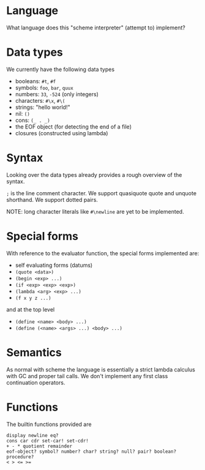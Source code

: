 # Language

What language does this "scheme interpreter" (attempt to) implement?


# Data types

We currently have the following data types

* booleans: `#t`, `#f`
* symbols: `foo`, `bar`, `quux`
* numbers: `33`, `-524` (only integers)
* characters: `#\x`, `#\(`
* strings: "hello world!"
* nil: `()`
* cons: `(_ . _)`
* the EOF object (for detecting the end of a file)
* closures (constructed using lambda)


# Syntax

Looking over the data types already provides a rough overview of the syntax.

`;` is the line comment character.
We support quasiquote quote and unquote shorthand.
We support dotted pairs.

NOTE: long character literals like `#\newline` are yet to be implemented.


# Special forms

With reference to the evaluator function, the special forms implemented are:

* self evaluating forms (datums)
* `(quote <data>)`
* `(begin <exp> ...)`
* `(if <exp> <exp> <exp>)`
* `(lambda <arg> <exp> ...)`
* `(f x y z ...)`

and at the top level

* `(define <name> <body> ...)`
* `(define (<name> <args> ...) <body> ...)`


# Semantics

As normal with scheme the language is essentially a strict lambda calculus with GC and proper tail calls. We don't implement any first class continuation operators.


# Functions

The builtin functions provided are

```
display newline eq?
cons car cdr set-car! set-cdr!
+ - * quotient remainder
eof-object? symbol? number? char? string? null? pair? boolean? procedure?
< > <= >=
```

